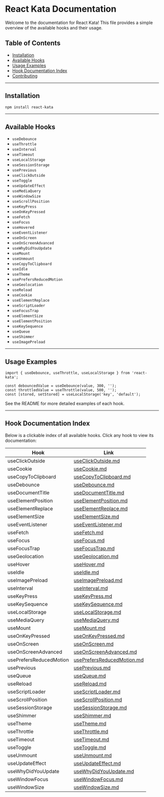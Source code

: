 # React Kata Documentation

Welcome to the documentation for React Kata! This file provides a simple overview of the available hooks and their usage.


## Table of Contents
- [Installation](#installation)
- [Available Hooks](#available-hooks)
- [Usage Examples](#usage-examples)
- [Hook Documentation Index](#hook-documentation-index)
- [Contributing](#contributing)

---

## Installation

```bash
npm install react-kata
```

---

## Available Hooks

- `useDebounce`
- `useThrottle`
- `useInterval`
- `useTimeout`
- `useLocalStorage`
- `useSessionStorage`
- `usePrevious`
- `useClickOutside`
- `useToggle`
- `useUpdateEffect`
- `useMediaQuery`
- `useWindowSize`
- `useScrollPosition`
- `useKeyPress`
- `useOnKeyPressed`
- `useFetch`
- `useFocus`
- `useHovered`
- `useEventListener`
- `useOnScreen`
- `useOnScreenAdvanced`
- `useWhyDidYouUpdate`
- `useMount`
- `useUnmount`
- `useCopyToClipboard`
- `useIdle`
- `useTheme`
- `usePrefersReducedMotion`
- `useGeolocation`
- `useReload`
- `useCookie`
- `useElementReplace`
- `useScriptLoader`
- `useFocusTrap`
- `useElementSize`
- `useElementPosition`
- `useKeySequence`
- `useQueue`
- `useShimmer`
- `useImagePreload`

---

## Usage Examples

```tsx
import { useDebounce, useThrottle, useLocalStorage } from 'react-kata';

const debouncedValue = useDebounce(value, 300, '');
const throttledValue = useThrottle(value, 500, '');
const [stored, setStored] = useLocalStorage('key', 'default');
```

See the README for more detailed examples of each hook.

---


## Hook Documentation Index

Below is a clickable index of all available hooks. Click any hook to view its documentation:

| Hook | Link |
|------|------|
| useClickOutside | [useClickOutside.md](./useClickOutside.md) |
| useCookie | [useCookie.md](./useCookie.md) |
| useCopyToClipboard | [useCopyToClipboard.md](./useCopyToClipboard.md) |
| useDebounce | [useDebounce.md](./useDebounce.md) |
| useDocumentTitle | [useDocumentTitle.md](./useDocumentTitle.md) |
| useElementPosition | [useElementPosition.md](./useElementPosition.md) |
| useElementReplace | [useElementReplace.md](./useElementReplace.md) |
| useElementSize | [useElementSize.md](./useElementSize.md) |
| useEventListener | [useEventListener.md](./useEventListener.md) |
| useFetch | [useFetch.md](./useFetch.md) |
| useFocus | [useFocus.md](./useFocus.md) |
| useFocusTrap | [useFocusTrap.md](./useFocusTrap.md) |
| useGeolocation | [useGeolocation.md](./useGeolocation.md) |
| useHover | [useHover.md](./useHover.md) |
| useIdle | [useIdle.md](./useIdle.md) |
| useImagePreload | [useImagePreload.md](./useImagePreload.md) |
| useInterval | [useInterval.md](./useInterval.md) |
| useKeyPress | [useKeyPress.md](./useKeyPress.md) |
| useKeySequence | [useKeySequence.md](./useKeySequence.md) |
| useLocalStorage | [useLocalStorage.md](./useLocalStorage.md) |
| useMediaQuery | [useMediaQuery.md](./useMediaQuery.md) |
| useMount | [useMount.md](./useMount.md) |
| useOnKeyPressed | [useOnKeyPressed.md](./useOnKeyPressed.md) |
| useOnScreen | [useOnScreen.md](./useOnScreen.md) |
| useOnScreenAdvanced | [useOnScreenAdvanced.md](./useOnScreenAdvanced.md) |
| usePrefersReducedMotion | [usePrefersReducedMotion.md](./usePrefersReducedMotion.md) |
| usePrevious | [usePrevious.md](./usePrevious.md) |
| useQueue | [useQueue.md](./useQueue.md) |
| useReload | [useReload.md](./useReload.md) |
| useScriptLoader | [useScriptLoader.md](./useScriptLoader.md) |
| useScrollPosition | [useScrollPosition.md](./useScrollPosition.md) |
| useSessionStorage | [useSessionStorage.md](./useSessionStorage.md) |
| useShimmer | [useShimmer.md](./useShimmer.md) |
| useTheme | [useTheme.md](./useTheme.md) |
| useThrottle | [useThrottle.md](./useThrottle.md) |
| useTimeout | [useTimeout.md](./useTimeout.md) |
| useToggle | [useToggle.md](./useToggle.md) |
| useUnmount | [useUnmount.md](./useUnmount.md) |
| useUpdateEffect | [useUpdateEffect.md](./useUpdateEffect.md) |
| useWhyDidYouUpdate | [useWhyDidYouUpdate.md](./useWhyDidYouUpdate.md) |
| useWindowFocus | [useWindowFocus.md](./useWindowFocus.md) |
| useWindowSize | [useWindowSize.md](./useWindowSize.md) |
